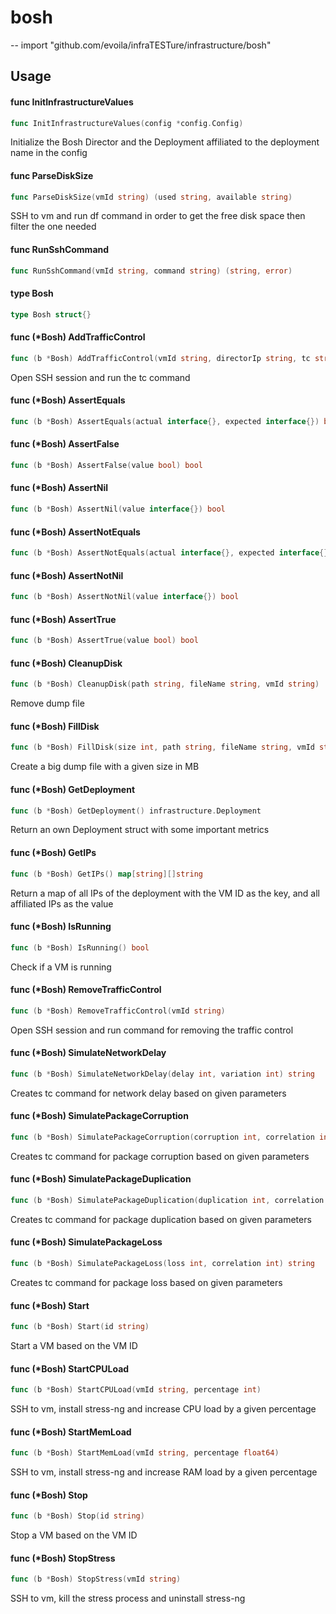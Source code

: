 # bosh
--
    import "github.com/evoila/infraTESTure/infrastructure/bosh"


## Usage

#### func  InitInfrastructureValues

```go
func InitInfrastructureValues(config *config.Config)
```
Initialize the Bosh Director and the Deployment affiliated to the deployment
name in the config

#### func  ParseDiskSize

```go
func ParseDiskSize(vmId string) (used string, available string)
```
SSH to vm and run df command in order to get the free disk space then filter the
one needed

#### func  RunSshCommand

```go
func RunSshCommand(vmId string, command string) (string, error)
```

#### type Bosh

```go
type Bosh struct{}
```


#### func (*Bosh) AddTrafficControl

```go
func (b *Bosh) AddTrafficControl(vmId string, directorIp string, tc string)
```
Open SSH session and run the tc command

#### func (*Bosh) AssertEquals

```go
func (b *Bosh) AssertEquals(actual interface{}, expected interface{}) bool
```

#### func (*Bosh) AssertFalse

```go
func (b *Bosh) AssertFalse(value bool) bool
```

#### func (*Bosh) AssertNil

```go
func (b *Bosh) AssertNil(value interface{}) bool
```

#### func (*Bosh) AssertNotEquals

```go
func (b *Bosh) AssertNotEquals(actual interface{}, expected interface{}) bool
```

#### func (*Bosh) AssertNotNil

```go
func (b *Bosh) AssertNotNil(value interface{}) bool
```

#### func (*Bosh) AssertTrue

```go
func (b *Bosh) AssertTrue(value bool) bool
```

#### func (*Bosh) CleanupDisk

```go
func (b *Bosh) CleanupDisk(path string, fileName string, vmId string)
```
Remove dump file

#### func (*Bosh) FillDisk

```go
func (b *Bosh) FillDisk(size int, path string, fileName string, vmId string)
```
Create a big dump file with a given size in MB

#### func (*Bosh) GetDeployment

```go
func (b *Bosh) GetDeployment() infrastructure.Deployment
```
Return an own Deployment struct with some important metrics

#### func (*Bosh) GetIPs

```go
func (b *Bosh) GetIPs() map[string][]string
```
Return a map of all IPs of the deployment with the VM ID as the key, and all
affiliated IPs as the value

#### func (*Bosh) IsRunning

```go
func (b *Bosh) IsRunning() bool
```
Check if a VM is running

#### func (*Bosh) RemoveTrafficControl

```go
func (b *Bosh) RemoveTrafficControl(vmId string)
```
Open SSH session and run command for removing the traffic control

#### func (*Bosh) SimulateNetworkDelay

```go
func (b *Bosh) SimulateNetworkDelay(delay int, variation int) string
```
Creates tc command for network delay based on given parameters

#### func (*Bosh) SimulatePackageCorruption

```go
func (b *Bosh) SimulatePackageCorruption(corruption int, correlation int) string
```
Creates tc command for package corruption based on given parameters

#### func (*Bosh) SimulatePackageDuplication

```go
func (b *Bosh) SimulatePackageDuplication(duplication int, correlation int) string
```
Creates tc command for package duplication based on given parameters

#### func (*Bosh) SimulatePackageLoss

```go
func (b *Bosh) SimulatePackageLoss(loss int, correlation int) string
```
Creates tc command for package loss based on given parameters

#### func (*Bosh) Start

```go
func (b *Bosh) Start(id string)
```
Start a VM based on the VM ID

#### func (*Bosh) StartCPULoad

```go
func (b *Bosh) StartCPULoad(vmId string, percentage int)
```
SSH to vm, install stress-ng and increase CPU load by a given percentage

#### func (*Bosh) StartMemLoad

```go
func (b *Bosh) StartMemLoad(vmId string, percentage float64)
```
SSH to vm, install stress-ng and increase RAM load by a given percentage

#### func (*Bosh) Stop

```go
func (b *Bosh) Stop(id string)
```
Stop a VM based on the VM ID

#### func (*Bosh) StopStress

```go
func (b *Bosh) StopStress(vmId string)
```
SSH to vm, kill the stress process and uninstall stress-ng
